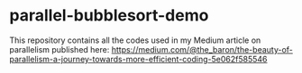 # parallel-bubblesort-demo
This repository contains all the codes used in my Medium article on parallelism published here:
https://medium.com/@the_baron/the-beauty-of-parallelism-a-journey-towards-more-efficient-coding-5e062f585546